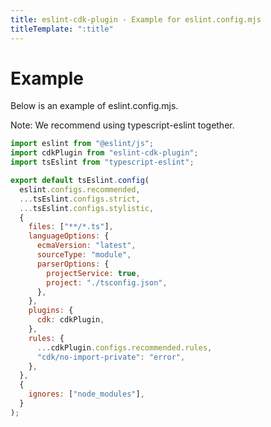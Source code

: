 ```yaml
---
title: eslint-cdk-plugin - Example for eslint.config.mjs
titleTemplate: ":title"
---
```


# Example

Below is an example of eslint.config.mjs.

Note: We recommend using typescript-eslint together.

```js
import eslint from "@eslint/js";
import cdkPlugin from "eslint-cdk-plugin";
import tsEslint from "typescript-eslint";

export default tsEslint.config(
  eslint.configs.recommended,
  ...tsEslint.configs.strict,
  ...tsEslint.configs.stylistic,
  {
    files: ["**/*.ts"],
    languageOptions: {
      ecmaVersion: "latest",
      sourceType: "module",
      parserOptions: {
        projectService: true,
        project: "./tsconfig.json",
      },
    },
    plugins: {
      cdk: cdkPlugin,
    },
    rules: {
      ...cdkPlugin.configs.recommended.rules,
      "cdk/no-import-private": "error",
    },
  },
  {
    ignores: ["node_modules"],
  }
);
```
